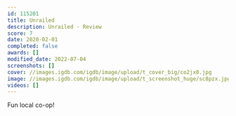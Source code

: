```yaml
---
id: 115201
title: Unrailed
description: Unrailed - Review
score: 7
date: 2020-02-01
completed: false
awards: []
modified_date: 2022-07-04
screenshots: []
cover: //images.igdb.com/igdb/image/upload/t_cover_big/co2jx0.jpg
image: //images.igdb.com/igdb/image/upload/t_screenshot_huge/sc8pzx.jpg
videos: []
---
```

Fun local co-op!